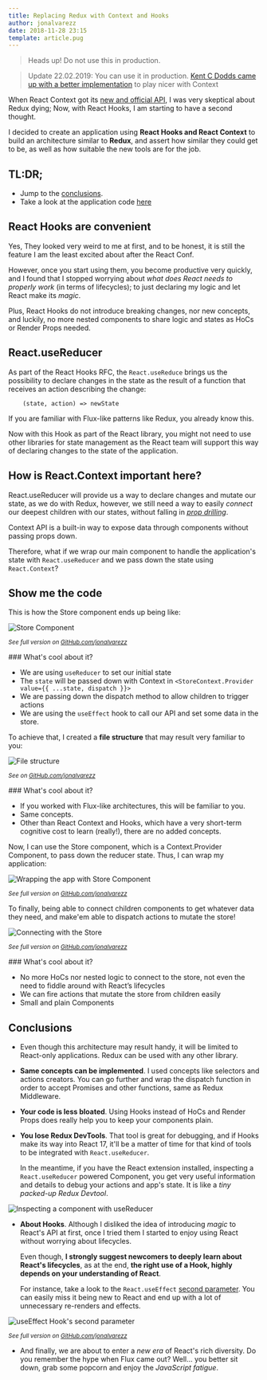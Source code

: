 ```yaml
---
title: Replacing Redux with Context and Hooks
author: jonalvarezz
date: 2018-11-28 23:15
template: article.pug
---
```


> Heads up! Do not use this in production.

> Update 22.02.2019: You can use it in production. <a href="https://kentcdodds.com/blog/how-to-use-react-context-effectively" target="_blank">Kent C Dodds came up with a better implementation</a> to play nicer with Context

When React Context got its [new and official API](https://reactjs.org/blog/2018/03/29/react-v-16-3.html), I was very skeptical about Redux dying; Now, with React Hooks, I am starting to have a second thought.

I decided to create an application using **React Hooks and React Context** to build an architecture similar to **Redux**, and assert how similar they could get to be, as well as how suitable the new tools are for the job.

## TL:DR;

- Jump to the [conclusions](#conclusions).
- Take a look at the application code [here](https://github.com/jonalvarezz/react-next-example)

## React Hooks are convenient

Yes, They looked very weird to me at first, and to be honest, it is still the feature I am the least excited about after the React Conf.

However, once you start using them, you become productive very quickly, and I found that I stopped worrying about _what does React needs to properly work_ (in terms of lifecycles); to just declaring my logic and let React make its _magic_.

Plus, React Hooks do not introduce breaking changes, nor new concepts, and luckily, no more nested components to share logic and states as HoCs or Render Props needed.

## React.useReducer

As part of the React Hooks RFC, the `React.useReduce` brings us the possibility to declare changes in the state as the result of a function that receives an action describing the change:

```
	(state, action) => newState
```

If you are familiar with Flux-like patterns like Redux, you already know this.

Now with this Hook as part of the React library, you might not need to use other libraries for state management as the React team will support this way of declaring changes to the state of the application.

## How is React.Context important here?

React.useReducer will provide us a way to declare changes and mutate our state, as we do with Redux, however, we still need a way to easily _connect_ our deepest children with our states, without falling in [_prop drilling_](https://blog.kentcdodds.com/prop-drilling-bb62e02cb691).

Context API is a built-in way to expose data through components without passing props down.

Therefore, what if we wrap our main component to handle the application's state with `React.useReducer` and we pass down the state using `React.Context`?

## Show me the code

This is how the Store component ends up being like:

<div class="text-center">

![Store Component](1-store.png)

</div>
<div class="text-center"><small>

_See full version on [GitHub.com/jonalvarezz](https://github.com/jonalvarezz/react-next-example/blob/master/src/store/Store.js)_

</small></div>

### What's cool about it?

- We are using `useReducer` to set our initial state
- The `state` will be passed down with Context in `<StoreContext.Provider value={{ ...state, dispatch }}>`
- We are passing down the dispatch method to allow children to trigger actions
- We are using the `useEffect` hook to call our API and set some data in the store.

To achieve that, I created a **file structure** that may result very familiar to you:

<div class="text-center">

![File structure](4-file-structure.png)

</div>
<div class="text-center"><small>

_See on [GitHub.com/jonalvarezz](https://github.com/jonalvarezz/react-next-example/blob/master/src/store)_

</small></div>

### What's cool about it?

- If you worked with Flux-like architectures, this will be familiar to you.
- Same concepts.
- Other than React Context and Hooks, which have a very short-term cognitive cost to learn (really!), there are no added concepts.

Now, I can use the Store component, which is a Context.Provider Component, to pass down the reducer state. Thus, I can wrap my application:

<div class="text-center">

![Wrapping the app with Store Component](2-store-wrap.png)

</div>
<div class="text-center"><small>

_See full version on [GitHub.com/jonalvarezz](https://github.com/jonalvarezz/react-next-example/blob/master/src/App.js)_

</small></div>

To finally, being able to connect children components to get whatever data they need, and make'em able to dispatch actions to mutate the store!

<div class="text-center">

![Connecting with the Store](3-store-connect.png)

</div>
<div class="text-center"><small>

_See full version on [GitHub.com/jonalvarezz](https://github.com/jonalvarezz/react-next-example/blob/master/src/components/sidebar/Sidebar.js)_

</small></div>

### What's cool about it?

- No more HoCs nor nested logic to connect to the store, not even the need to fiddle around with React’s lifecycles
- We can fire actions that mutate the store from children easily
- Small and plain Components

## Conclusions

- Even though this architecture may result handy, it will be limited to React-only applications. Redux can be used with any other library.

- **Same concepts can be implemented**. I used concepts like selectors and actions creators. You can go further and wrap the dispatch function in order to accept Promises and other functions, same as Redux Middleware.

- **Your code is less bloated**. Using Hooks instead of HoCs and Render Props does really help you to keep your components plain.

- **You lose Redux DevTools**. That tool is great for debugging, and if Hooks make its way into React 17, it'll be a matter of time for that kind of tools to be integrated with `React.useReducer`.<p></p>In the meantime, if you have the React extension installed, inspecting a `React.useReducer` powered Component, you get very useful information and details to debug your actions and app's state. It is like a _tiny packed-up Redux Devtool_.

<div class="text-center">

![Inspecting a component with useReducer](5-inspecting-useReducer.png)

</div>

- **About Hooks**. Although I disliked the idea of introducing _magic_ to React's API at first, once I tried them I started to enjoy using React without worrying about lifecycles.<p></p>Even though, **I strongly suggest newcomers to deeply learn about React's lifecycles**, as at the end, **the right use of a Hook, highly depends on your understanding of React**.<p></p>For instance, take a look to the `React.useEffect` [second parameter](https://reactjs.org/docs/hooks-reference.html#useeffect). You can easily miss it being new to React and end up with a lot of unnecessary re-renders and effects.

<div class="text-center">

![useEffect Hook's second parameter](6-useeffect-hook.png)

</div>
<div class="text-center"><small>

_See full version on [GitHub.com/jonalvarezz](https://github.com/jonalvarezz/react-next-example/blob/master/src/store/Store.js)_

</small></div>

- And finally, we are about to enter a _new era_ of React's rich diversity. Do you remember the hype when Flux came out? Well... you better sit down, grab some popcorn and enjoy the _JavaScript fatigue_.
